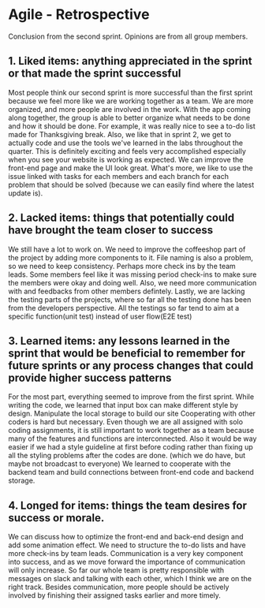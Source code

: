 # Agile - Retrospective

Conclusion from the second sprint. Opinions are from all group members.

## 1. Liked items: anything appreciated in the sprint or that made the sprint successful

Most people think our second sprint is more successful than the first sprint because we feel more like we are working together as a team. We are more organized, and more people are involved in the work. With the app coming along together, the group is able to better organize what needs to be done and how it should be done. For example, it was really nice to see a to-do list made for Thanksgiving break. Also, we like that in sprint 2, we get to actually code and use the tools we've learned in the labs throughout the quarter. This is definitely exciting and feels very accomplished especially when you see your website is working as expected. We can improve the front-end page and make the UI look great. What's more, we like to use the issue linked with tasks for each members and each branch for each problem that should be solved (because we can easily find where the latest update is).

## 2. Lacked items: things that potentially could have brought the team closer to success

We still have a lot to work on. We need to improve the coffeeshop part of the project by adding more components to it. File naming is also a problem, so we need to keep consistency. Perhaps more check ins by the team leads. Some members feel like it was missing period check-ins to make sure the members were okay and doing well. Also, we need more communication with and feedbacks from other members defintely. Lastly, we are lacking the testing parts of the projects, where so far all the testing done has been from the developers perspective. All the testings so far tend to aim at a specific function(unit test) instead of user flow(E2E test)

## 3. Learned items: any lessons learned in the sprint that would be beneficial to remember for future sprints or any process changes that could provide higher success patterns

For the most part, everything seemed to improve from the first sprint. While writing the code, we learned that input box can make different style by design. Manipulate the local storage to build our site Cooperating with other coders is hard but necessary. Even though we are all assigned with solo coding assignments, it is still important to work together as a team because many of the features and functions are interconnected. Also it would be way easier if we had a style guideline at first before coding rather than fixing up all the styling problems after the codes are done. (which we do have, but maybe not broadcast to everyone) We learned to cooperate with the backend team and build connections between front-end code and backend storage.

## 4. Longed for items: things the team desires for success or morale.

We can discuss how to optimize the front-end and back-end design and add some animation effect. We need to structure the to-do lists and have more check-ins by team leads. Communication is a very key component into success, and as we move forward the importance of communication will only increase. So far our whole team is pretty responsible with messages on slack and talking with each other, which I think we are on the right track. Besides communication, more people should be actively involved by finishing their assigned tasks earlier and more timely.
